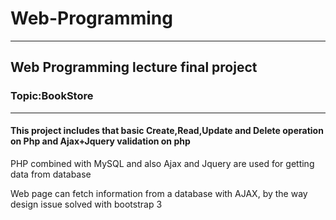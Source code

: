 # Web-Programming
---
## Web Programming lecture final project
### Topic:BookStore
---
#### This project includes that basic Create,Read,Update and Delete operation on Php and Ajax+Jquery validation on php

PHP combined with MySQL and also Ajax and Jquery are used for getting data from database

Web page can fetch information from a database with AJAX,
by the way design issue solved with bootstrap 3 

